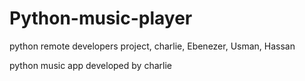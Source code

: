# Python-music-player
python remote developers project, charlie, Ebenezer, Usman, Hassan



python music app developed by charlie
